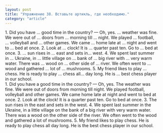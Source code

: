 ```yaml
---
layout: post
title: "Упражнение 38. Вставьте артикль, где необходимо."
category: "article"
---
```

<section class="question">
1. Did you have ... good time in the country? — Oh, yes. ... weather was fine. We were out of ... doors from ... morning till ... night. We played ... football, ... volleyball and ... other games. We came ... home late at ... night and went to ... bed at once. 2. Look at ... clock! It is ... quarter past ten. Go to ... bed at once. 3. ... sun rises in ... east and sets in... west. 4. We spent last summer in ... Ukraine, in ... little village on ... bank of ... big river with ... very warm water. There was ... wood on ... other side of ... river. We often went to ... wood and gathered ... lot of ... mushrooms. 5. My friend likes to play ... chess. He is ready to play ... chess all... day long. He is ... best chess player in our school.
</section>

<section class="answer">
1. Did you have a good time in the country? — Oh, yes. The weather was fine. We were out of doors from morning till night. We played football, volleyball and other games. We came home late at night and went to bed at once. 2. Look at the clock! It is a quarter past ten. Go to bed at once. 3. The sun rises in the east and sets in the west. 4. We spent last summer in the Ukraine, in a little village on the bank of a big river with very warm water. There was a wood on the other side of the river. We often went to the wood and gathered a lot of mushrooms. 5. My friend likes to play chess. He is ready to play chess all day long. He is the best chess player in our school.
</section>
